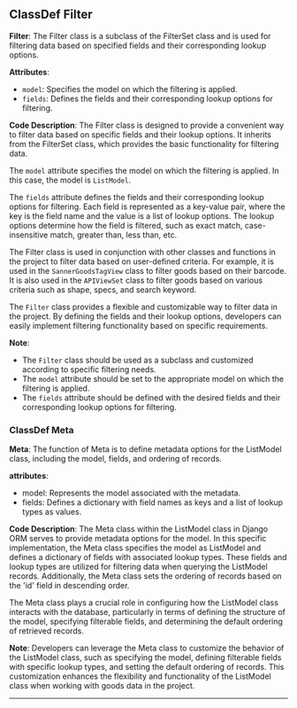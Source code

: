 ## ClassDef Filter
**Filter**: The Filter class is a subclass of the FilterSet class and is used for filtering data based on specified fields and their corresponding lookup options.

**Attributes**:
- `model`: Specifies the model on which the filtering is applied.
- `fields`: Defines the fields and their corresponding lookup options for filtering.

**Code Description**:
The Filter class is designed to provide a convenient way to filter data based on specific fields and their lookup options. It inherits from the FilterSet class, which provides the basic functionality for filtering data.

The `model` attribute specifies the model on which the filtering is applied. In this case, the model is `ListModel`.

The `fields` attribute defines the fields and their corresponding lookup options for filtering. Each field is represented as a key-value pair, where the key is the field name and the value is a list of lookup options. The lookup options determine how the field is filtered, such as exact match, case-insensitive match, greater than, less than, etc.

The Filter class is used in conjunction with other classes and functions in the project to filter data based on user-defined criteria. For example, it is used in the `SannerGoodsTagView` class to filter goods based on their barcode. It is also used in the `APIViewSet` class to filter goods based on various criteria such as shape, specs, and search keyword.

The `Filter` class provides a flexible and customizable way to filter data in the project. By defining the fields and their lookup options, developers can easily implement filtering functionality based on specific requirements.

**Note**:
- The `Filter` class should be used as a subclass and customized according to specific filtering needs.
- The `model` attribute should be set to the appropriate model on which the filtering is applied.
- The `fields` attribute should be defined with the desired fields and their corresponding lookup options for filtering.
### ClassDef Meta
**Meta**: The function of Meta is to define metadata options for the ListModel class, including the model, fields, and ordering of records.

**attributes**:
- model: Represents the model associated with the metadata.
- fields: Defines a dictionary with field names as keys and a list of lookup types as values.
  
**Code Description**:
The Meta class within the ListModel class in Django ORM serves to provide metadata options for the model. In this specific implementation, the Meta class specifies the model as ListModel and defines a dictionary of fields with associated lookup types. These fields and lookup types are utilized for filtering data when querying the ListModel records. Additionally, the Meta class sets the ordering of records based on the 'id' field in descending order.

The Meta class plays a crucial role in configuring how the ListModel class interacts with the database, particularly in terms of defining the structure of the model, specifying filterable fields, and determining the default ordering of retrieved records.

**Note**:
Developers can leverage the Meta class to customize the behavior of the ListModel class, such as specifying the model, defining filterable fields with specific lookup types, and setting the default ordering of records. This customization enhances the flexibility and functionality of the ListModel class when working with goods data in the project.
***
